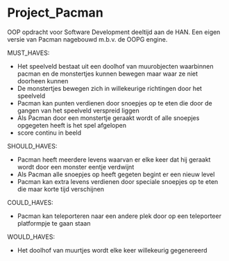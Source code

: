 # Project_Pacman
OOP opdracht voor Software Development deeltijd aan de HAN. Een eigen versie van Pacman nagebouwd m.b.v. de OOPG engine.


MUST_HAVES:
* Het speelveld bestaat uit een doolhof van muurobjecten waarbinnen pacman en de monstertjes kunnen bewegen maar waar ze niet doorheen kunnen
* De monstertjes bewegen zich in willekeurige richtingen door het speelveld
* Pacman kan punten verdienen door snoepjes op te eten die door de gangen van het speelveld verspreid liggen
* Als Pacman door een monstertje geraakt wordt of alle snoepjes opgegeten heeft is het spel afgelopen
* score continu in beeld

SHOULD_HAVES:
* Pacman heeft meerdere levens waarvan er elke keer dat hij geraakt wordt door een monster eentje verdwijnt
* Als Pacman alle snoepjes op heeft gegeten begint er een nieuw level
* Pacman kan extra levens verdienen door speciale snoepjes op te eten die maar korte tijd verschijnen

COULD_HAVES:
* Pacman kan teleporteren naar een andere plek door op een teleporteer platformpje te gaan staan

WOULD_HAVES:
* Het doolhof van muurtjes wordt elke keer willekeurig gegenereerd

